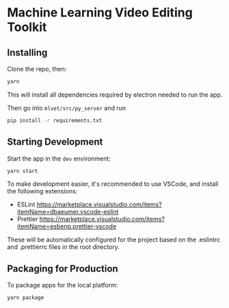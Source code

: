 # Machine Learning Video Editing Toolkit

## Installing

Clone the repo, then:

```bash
yarn
```

This will install all dependencies required by electron needed to run the app.

Then go into `mlvet/src/py_server` and run

```bash
pip install -r requirements.txt
```

## Starting Development

Start the app in the `dev` environment:

```bash
yarn start
```

To make development easier, it's recommended to use VSCode, and install the following extensions:

- ESLint https://marketplace.visualstudio.com/items?itemName=dbaeumer.vscode-eslint
- Prettier https://marketplace.visualstudio.com/items?itemName=esbenp.prettier-vscode

These will be automatically configured for the project based on the .eslintrc and .prettierrc files in the root directory.

## Packaging for Production

To package apps for the local platform:

```bash
yarn package
```
